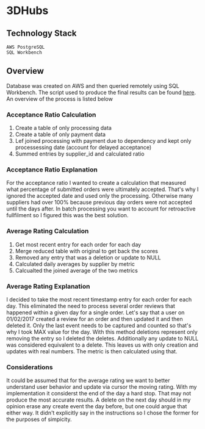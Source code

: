 # 3DHubs

## Technology Stack
```
AWS PostgreSQL 
SQL Workbench
```
## Overview
Database was created on AWS and then queried remotely using SQL Workbench. The script used to produce the final results can be found [here](3d_script.sql). An overview of the process is listed below


### Acceptance Ratio Calculation
1. Create a table of only processing data
2. Create a table of only payment data
3. Lef joined processing with payment due to dependency and kept only processessing date (account for delayed acceptance)
4. Summed entries by supplier_id and calculated ratio

### Acceptance Ratio Explanation
For the acceptance ratio I wanted to create a calculation that measured what percentage of submitted orders were ultimately accepted. That's why I ignored the accepted date and used only the processing. Otherwise many suppliers had over 100% because previous day orders were not accepted until the days after. In batch processing you want to account for retroactive fullfilment so I figured this was the best solution.

### Average Rating Calculation
1. Get most recent entry for each order for each day
2. Merge reduced table with original to get back the scores
3. Removed any entry that was a deletion or update to NULL
4. Calculated daily averages by supplier by metric
5. Calcualted the joined average of the two metrics

### Average Rating Explanation
I decided to take the most recent timestamp entry for each order for each day. This eliminated the need to process several order reviews that happened within a given day for a single order. Let's say that a user on 01/02/2017 created a review for an order and then updated it and then deleted it. Only the last event needs to be captured and counted so that's why I took MAX value for the day. With this method deletions represent only removing the entry so I deleted the deletes. Additionally any update to NULL was considered equivalent to a delete. This leaves us with only creation and updates with real numbers. The metric is then calculated using that.

### Considerations
It could be assumed that for the average rating we want to better understand user behavior and update via cursor the moving rating. With my implementation it considerst the end of the day a hard stop. That may not produce the most accurate results. A delete on the next day should in my opinion erase any create event the day before, but one could argue that either way. It didn't explicitly say in the instructions so I chose the former for the purposes of simpicity. 
